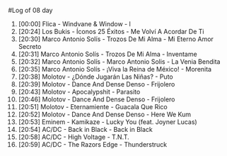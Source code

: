 #Log of 08 day

1. [00:00] Flica - Windvane & Window - l
1. [20:24] Los Bukis - Íconos 25 Éxitos - Me Volví A Acordar De Ti
1. [20:30] Marco Antonio Solís - Trozos De Mi Alma - Mi Eterno Amor Secreto
1. [20:31] Marco Antonio Solís - Trozos De Mi Alma - Inventame
1. [20:32] Marco Antonio Solís - Marco Antonio Solis - La Venia Bendita
1. [20:35] Marco Antonio Solís - ¡Viva la Reina de México! - Morenita
1. [20:38] Molotov - ¿Dónde Jugarán Las Niñas? - Puto
1. [20:39] Molotov - Dance And Dense Denso - Frijolero
1. [20:43] Molotov - Apocalypshit - Parasito
1. [20:46] Molotov - Dance And Dense Denso - Frijolero
1. [20:51] Molotov - Eternamiente - Guacala Que Rico
1. [20:52] Molotov - Dance And Dense Denso - Here We Kum
1. [20:53] Eminem - Kamikaze - Lucky You (feat. Joyner Lucas)
1. [20:54] AC/DC - Back in Black - Back in Black
1. [20:58] AC/DC - High Voltage - T.N.T.
1. [20:59] AC/DC - The Razors Edge - Thunderstruck

